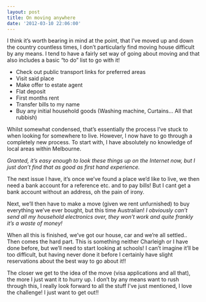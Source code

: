 ```yaml
---
layout: post
title: On moving anywhere
date: '2012-03-10 22:06:00'
---
```


I think it’s worth bearing in mind at the point, that I’ve moved up and down the country countless times, I don’t particularly find moving house difficult by any means. I tend to have a fairly set way of going about moving and that also includes a basic “to do” list to go with it!

- Check out public transport links for preferred areas
- Visit said place
- Make offer to estate agent
- Flat deposit
- First months rent
- Transfer bills to my name
- Buy any initial household goods (Washing machine, Curtains… All that rubbish)

Whilst somewhat condensed, that’s essentially the process I’ve stuck to when looking for somewhere to live. However, I now have to go through a completely new process. To start with, I have absolutely no knowledge of local areas within Melbourne.

_Granted, it’s easy enough to look these things up on the Internet now, but I just don’t find that as good as first hand experience._

The next issue I have, it’s once we’ve found a place we’d like to live, we then need a bank account for a reference etc. and to pay bills! But I cant get a bank account without an address, oh the pain of irony.

Next, we’ll then have to make a move (given we rent unfurnished) to buy everything we’ve ever bought, but this time Australian! _I obviously can’t send all my household electronics over, they won’t work and quite frankly it’s a waste of money!_

When all this is finished, we’ve got our house, car and we’re all settled.. Then comes the hard part. This is something neither Charleigh or I have done before, but we’ll need to start looking at schools! I can’t imagine it’ll be too difficult, but having never done it before I certainly have slight reservations about the best way to go about it!!

The closer we get to the idea of the move (visa applications and all that), the more I just want it to hurry up. I don’t by any means want to rush through this, I really look forward to all the stuff I’ve just mentioned, I love the challenge! I just want to get out!!


